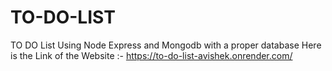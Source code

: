 # TO-DO-LIST
TO DO List Using Node Express and Mongodb with a proper database
Here is the Link of the Website :- https://to-do-list-avishek.onrender.com/
